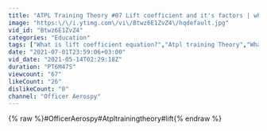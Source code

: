 ```yaml
---
title: "ATPL Training Theory #07 Lift coefficient and it's factors | what is lift | Aerodynamic forces"
image: "https:\/\/i.ytimg.com\/vi\/Btwz6E1ZvZ4\/hqdefault.jpg"
vid_id: "Btwz6E1ZvZ4"
categories: "Education"
tags: ["What is lift coefficient equation?","Atpl training Theory","What is lift and drag coefficient?"]
date: "2021-07-01T23:59:06+03:00"
vid_date: "2021-05-14T02:29:18Z"
duration: "PT6M47S"
viewcount: "67"
likeCount: "26"
dislikeCount: "0"
channel: "Officer Aerospy"
---
```

{% raw %}#OfficerAerospy#Atpltrainingtheory#lift{% endraw %}
